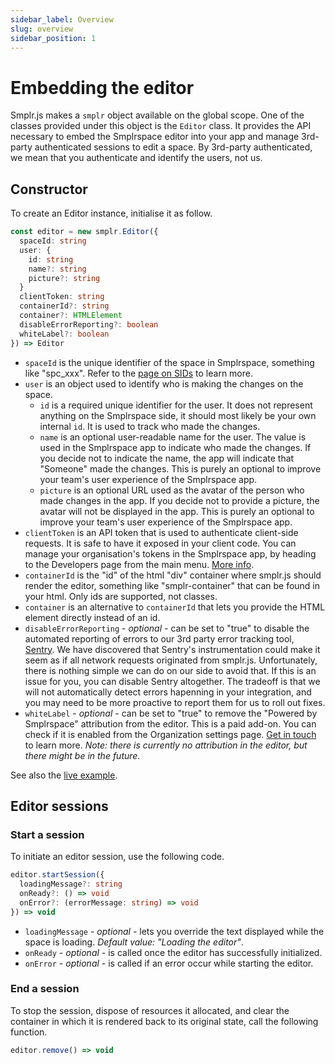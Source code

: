 ```yaml
---
sidebar_label: Overview
slug: overview
sidebar_position: 1
---
```


# Embedding the editor

Smplr.js makes a `smplr` object available on the global scope. One of the classes provided under this object is the `Editor` class. It provides the API necessary to embed the Smplrspace editor into your app and manage 3rd-party authenticated sessions to edit a space. By 3rd-party authenticated, we mean that you authenticate and identify the users, not us.

## Constructor

To create an Editor instance, initialise it as follow.

```ts
const editor = new smplr.Editor({
  spaceId: string
  user: {
    id: string
    name?: string
    picture?: string
  }
  clientToken: string
  containerId?: string
  container?: HTMLElement
  disableErrorReporting?: boolean
  whiteLabel?: boolean
}) => Editor
```

- `spaceId` is the unique identifier of the space in Smplrspace, something like "spc_xxx". Refer to the [page on SIDs](/guides/sid) to learn more.
- `user` is an object used to identify who is making the changes on the space.
  - `id` is a required unique identifier for the user. It does not represent anything on the Smplrspace side, it should most likely be your own internal `id`. It is used to track who made the changes.
  - `name` is an optional user-readable name for the user. The value is used in the Smplrspace app to indicate who made the changes. If you decide not to indicate the name, the app will indicate that "Someone" made the changes. This is purely an optional to improve your team's user experience of the Smplrspace app.
  - `picture` is an optional URL used as the avatar of the person who made changes in the app. If you decide not to provide a picture, the avatar will not be displayed in the app. This is purely an optional to improve your team's user experience of the Smplrspace app.
- `clientToken` is an API token that is used to authenticate client-side requests. It is safe to have it exposed in your client code. You can manage your organisation's tokens in the Smplrspace app, by heading to the Developers page from the main menu. [More info](/guides/embedding#client-tokens).
- `containerId` is the "id" of the html "div" container where smplr.js should render the editor, something like "smplr-container" that can be found in your html. Only ids are supported, not classes.
- `container` is an alternative to `containerId` that lets you provide the HTML element directly instead of an id.
- `disableErrorReporting` - _optional_ - can be set to "true" to disable the automated reporting of errors to our 3rd party error tracking tool, [Sentry](https://sentry.io/). We have discovered that Sentry's instrumentation could make it seem as if all network requests originated from smplr.js. Unfortunately, there is nothing simple we can do on our side to avoid that. If this is an issue for you, you can disable Sentry altogether. The tradeoff is that we will not automatically detect errors hapenning in your integration, and you may need to be more proactive to report them for us to roll out fixes.
- `whiteLabel` - _optional_ - can be set to "true" to remove the "Powered by Smplrspace" attribution from the editor. This is a paid add-on. You can check if it is enabled from the Organization settings page. [Get in touch](mailto:hello@smplrspace.com) to learn more. _Note: there is currently no attribution in the editor, but there might be in the future._

See also the [live example](/examples/embedded-editor).

## Editor sessions

### Start a session

To initiate an editor session, use the following code.

```ts
editor.startSession({
  loadingMessage?: string
  onReady?: () => void
  onError?: (errorMessage: string) => void
}) => void
```

- `loadingMessage` - _optional_ - lets you override the text displayed while the space is loading. _Default value: "Loading the editor"_.
- `onReady` - _optional_ - is called once the editor has successfully initialized.
- `onError` - _optional_ - is called if an error occur while starting the editor.

### End a session

To stop the session, dispose of resources it allocated, and clear the container in which it is rendered back to its original state, call the following function.

```ts
editor.remove() => void
```
